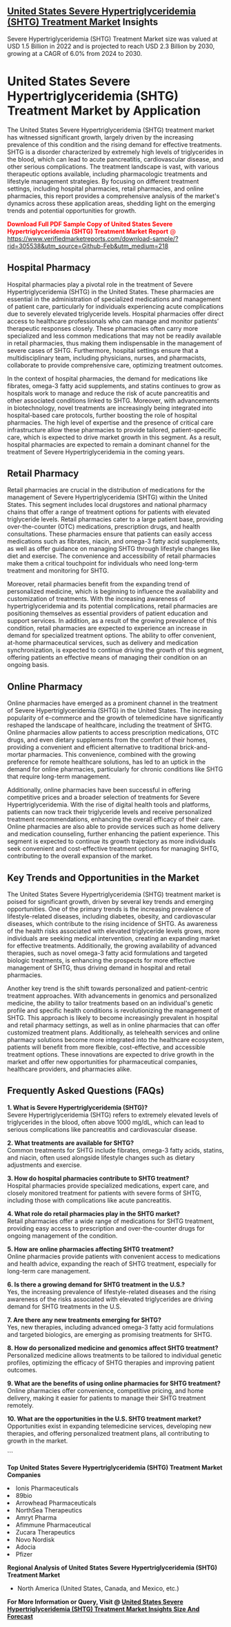 <h2><a href="https://www.verifiedmarketreports.com/download-sample/?rid=305538&amp;utm_source=Github-Feb&amp;utm_medium=218" target="_blank">United States Severe Hypertriglyceridemia (SHTG) Treatment Market</a> Insights</h2><p>Severe Hypertriglyceridemia (SHTG) Treatment Market size was valued at USD 1.5 Billion in 2022 and is projected to reach USD 2.3 Billion by 2030, growing at a CAGR of 6.0% from 2024 to 2030.</p><p> <h1>United States Severe Hypertriglyceridemia (SHTG) Treatment Market by Application</h1> <p>The United States Severe Hypertriglyceridemia (SHTG) treatment market has witnessed significant growth, largely driven by the increasing prevalence of this condition and the rising demand for effective treatments. SHTG is a disorder characterized by extremely high levels of triglycerides in the blood, which can lead to acute pancreatitis, cardiovascular disease, and other serious complications. The treatment landscape is vast, with various therapeutic options available, including pharmacologic treatments and lifestyle management strategies. By focusing on different treatment settings, including hospital pharmacies, retail pharmacies, and online pharmacies, this report provides a comprehensive analysis of the market's dynamics across these application areas, shedding light on the emerging trends and potential opportunities for growth. <p><span class=""><span style="color: #ff0000;"><strong>Download Full PDF Sample Copy of United States Severe Hypertriglyceridemia (SHTG) Treatment Market Report</strong> @ </span><a href="https://www.verifiedmarketreports.com/download-sample/?rid=305538&amp;utm_source=Github-Feb&amp;utm_medium=218" target="_blank">https://www.verifiedmarketreports.com/download-sample/?rid=305538&amp;utm_source=Github-Feb&amp;utm_medium=218</a></span></p></p> <h2>Hospital Pharmacy</h2> <p>Hospital pharmacies play a pivotal role in the treatment of Severe Hypertriglyceridemia (SHTG) in the United States. These pharmacies are essential in the administration of specialized medications and management of patient care, particularly for individuals experiencing acute complications due to severely elevated triglyceride levels. Hospital pharmacies offer direct access to healthcare professionals who can manage and monitor patients’ therapeutic responses closely. These pharmacies often carry more specialized and less common medications that may not be readily available in retail pharmacies, thus making them indispensable in the management of severe cases of SHTG. Furthermore, hospital settings ensure that a multidisciplinary team, including physicians, nurses, and pharmacists, collaborate to provide comprehensive care, optimizing treatment outcomes. <p>In the context of hospital pharmacies, the demand for medications like fibrates, omega-3 fatty acid supplements, and statins continues to grow as hospitals work to manage and reduce the risk of acute pancreatitis and other associated conditions linked to SHTG. Moreover, with advancements in biotechnology, novel treatments are increasingly being integrated into hospital-based care protocols, further boosting the role of hospital pharmacies. The high level of expertise and the presence of critical care infrastructure allow these pharmacies to provide tailored, patient-specific care, which is expected to drive market growth in this segment. As a result, hospital pharmacies are expected to remain a dominant channel for the treatment of Severe Hypertriglyceridemia in the coming years.</p> <h2>Retail Pharmacy</h2> <p>Retail pharmacies are crucial in the distribution of medications for the management of Severe Hypertriglyceridemia (SHTG) within the United States. This segment includes local drugstores and national pharmacy chains that offer a range of treatment options for patients with elevated triglyceride levels. Retail pharmacies cater to a large patient base, providing over-the-counter (OTC) medications, prescription drugs, and health consultations. These pharmacies ensure that patients can easily access medications such as fibrates, niacin, and omega-3 fatty acid supplements, as well as offer guidance on managing SHTG through lifestyle changes like diet and exercise. The convenience and accessibility of retail pharmacies make them a critical touchpoint for individuals who need long-term treatment and monitoring for SHTG. <p>Moreover, retail pharmacies benefit from the expanding trend of personalized medicine, which is beginning to influence the availability and customization of treatments. With the increasing awareness of hypertriglyceridemia and its potential complications, retail pharmacies are positioning themselves as essential providers of patient education and support services. In addition, as a result of the growing prevalence of this condition, retail pharmacies are expected to experience an increase in demand for specialized treatment options. The ability to offer convenient, at-home pharmaceutical services, such as delivery and medication synchronization, is expected to continue driving the growth of this segment, offering patients an effective means of managing their condition on an ongoing basis.</p> <h2>Online Pharmacy</h2> <p>Online pharmacies have emerged as a prominent channel in the treatment of Severe Hypertriglyceridemia (SHTG) in the United States. The increasing popularity of e-commerce and the growth of telemedicine have significantly reshaped the landscape of healthcare, including the treatment of SHTG. Online pharmacies allow patients to access prescription medications, OTC drugs, and even dietary supplements from the comfort of their homes, providing a convenient and efficient alternative to traditional brick-and-mortar pharmacies. This convenience, combined with the growing preference for remote healthcare solutions, has led to an uptick in the demand for online pharmacies, particularly for chronic conditions like SHTG that require long-term management. <p>Additionally, online pharmacies have been successful in offering competitive prices and a broader selection of treatments for Severe Hypertriglyceridemia. With the rise of digital health tools and platforms, patients can now track their triglyceride levels and receive personalized treatment recommendations, enhancing the overall efficacy of their care. Online pharmacies are also able to provide services such as home delivery and medication counseling, further enhancing the patient experience. This segment is expected to continue its growth trajectory as more individuals seek convenient and cost-effective treatment options for managing SHTG, contributing to the overall expansion of the market.</p> <h2>Key Trends and Opportunities in the Market</h2> <p>The United States Severe Hypertriglyceridemia (SHTG) treatment market is poised for significant growth, driven by several key trends and emerging opportunities. One of the primary trends is the increasing prevalence of lifestyle-related diseases, including diabetes, obesity, and cardiovascular diseases, which contribute to the rising incidence of SHTG. As awareness of the health risks associated with elevated triglyceride levels grows, more individuals are seeking medical intervention, creating an expanding market for effective treatments. Additionally, the growing availability of advanced therapies, such as novel omega-3 fatty acid formulations and targeted biologic treatments, is enhancing the prospects for more effective management of SHTG, thus driving demand in hospital and retail pharmacies. <p>Another key trend is the shift towards personalized and patient-centric treatment approaches. With advancements in genomics and personalized medicine, the ability to tailor treatments based on an individual's genetic profile and specific health conditions is revolutionizing the management of SHTG. This approach is likely to become increasingly prevalent in hospital and retail pharmacy settings, as well as in online pharmacies that can offer customized treatment plans. Additionally, as telehealth services and online pharmacy solutions become more integrated into the healthcare ecosystem, patients will benefit from more flexible, cost-effective, and accessible treatment options. These innovations are expected to drive growth in the market and offer new opportunities for pharmaceutical companies, healthcare providers, and pharmacies alike.</p> <h2>Frequently Asked Questions (FAQs)</h2> <p><strong>1. What is Severe Hypertriglyceridemia (SHTG)?</strong> <br> Severe Hypertriglyceridemia (SHTG) refers to extremely elevated levels of triglycerides in the blood, often above 1000 mg/dL, which can lead to serious complications like pancreatitis and cardiovascular disease.</p> <p><strong>2. What treatments are available for SHTG?</strong> <br> Common treatments for SHTG include fibrates, omega-3 fatty acids, statins, and niacin, often used alongside lifestyle changes such as dietary adjustments and exercise.</p> <p><strong>3. How do hospital pharmacies contribute to SHTG treatment?</strong> <br> Hospital pharmacies provide specialized medications, expert care, and closely monitored treatment for patients with severe forms of SHTG, including those with complications like acute pancreatitis.</p> <p><strong>4. What role do retail pharmacies play in the SHTG market?</strong> <br> Retail pharmacies offer a wide range of medications for SHTG treatment, providing easy access to prescription and over-the-counter drugs for ongoing management of the condition.</p> <p><strong>5. How are online pharmacies affecting SHTG treatment?</strong> <br> Online pharmacies provide patients with convenient access to medications and health advice, expanding the reach of SHTG treatment, especially for long-term care management.</p> <p><strong>6. Is there a growing demand for SHTG treatment in the U.S.?</strong> <br> Yes, the increasing prevalence of lifestyle-related diseases and the rising awareness of the risks associated with elevated triglycerides are driving demand for SHTG treatments in the U.S.</p> <p><strong>7. Are there any new treatments emerging for SHTG?</strong> <br> Yes, new therapies, including advanced omega-3 fatty acid formulations and targeted biologics, are emerging as promising treatments for SHTG.</p> <p><strong>8. How do personalized medicine and genomics affect SHTG treatment?</strong> <br> Personalized medicine allows treatments to be tailored to individual genetic profiles, optimizing the efficacy of SHTG therapies and improving patient outcomes.</p> <p><strong>9. What are the benefits of using online pharmacies for SHTG treatment?</strong> <br> Online pharmacies offer convenience, competitive pricing, and home delivery, making it easier for patients to manage their SHTG treatment remotely.</p> <p><strong>10. What are the opportunities in the U.S. SHTG treatment market?</strong> <br> Opportunities exist in expanding telemedicine services, developing new therapies, and offering personalized treatment plans, all contributing to growth in the market.</p> ```</p><p><strong>Top United States Severe Hypertriglyceridemia (SHTG) Treatment Market Companies</strong></p><div data-test-id=""><p><li>Ionis Pharmaceuticals</li><li> 89bio</li><li> Arrowhead Pharmaceuticals</li><li> NorthSea Therapeutics</li><li> Amryt Pharma</li><li> Afimmune Pharmaceutical</li><li> Zucara Therapeutics</li><li> Novo Nordisk</li><li> Adocia</li><li> Pfizer</li></p><div><strong>Regional Analysis of&nbsp;United States Severe Hypertriglyceridemia (SHTG) Treatment Market</strong></div><ul><li dir="ltr"><p dir="ltr">North America&nbsp;(United States, Canada, and Mexico, etc.)</p></li></ul><p><strong>For More Information or Query, Visit @&nbsp;</strong><strong><a href="https://www.verifiedmarketreports.com/product/severe-hypertriglyceridemia-shtg-treatment-market/?utm_source=Github-Feb&amp;utm_medium=218" target="_blank">United States Severe Hypertriglyceridemia (SHTG) Treatment Market Insights Size And Forecast</a></strong></p></div>
